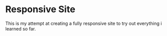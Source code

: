 # Responsive Site

This is my attempt at creating a fully responsive site to try out everything i learned so far.
